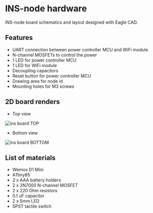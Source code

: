 # INS-node hardware
INS-node board schematics and layout designed with Eagle CAD.

## Features
* UART connection between power controller MCU and WiFi module
* N-channel MOSFETs to control the power
* 1 LED for power controller MCU
* 1 LED for WiFi module
* Decoupling capacitors
* Reset button for power controller MCU
* Drawing area for node id
* Mounting holes for M3 screws

## 2D board renders
* Top view

![ins board TOP](https://i.imgur.com/wG8dQzv.png)
* Bottom view

![ins board BOTTOM](https://i.imgur.com/m8yZzHP.png)


## List of materials
* Wemos D1 Mini
* ATtiny85
* 2 x AAA battery holders
* 2 x 2N7000 N-channel MOSFET
* 2 x 220 Ohm resistors
* 0.1 uF capacitor
* 2 x 5mm LED
* SPST tactile switch
